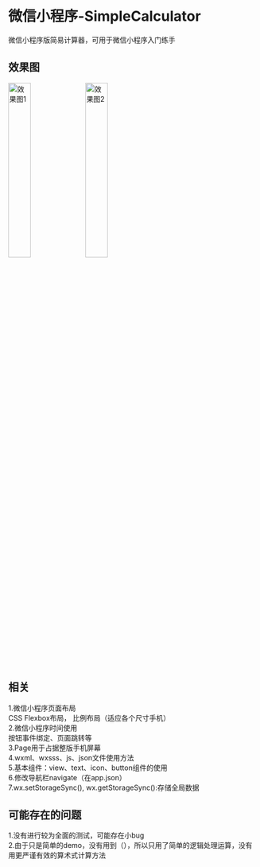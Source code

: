 # 微信小程序-SimpleCalculator
微信小程序版简易计算器，可用于微信小程序入门练手

## 效果图
<img src="https://github.com/Zero-Sir/wxapp-SimpleCalculator/blob/master/preview/preview1.png" width=30%  alt="效果图1" display:inline-block>
<img src="https://github.com/Zero-Sir/wxapp-SimpleCalculator/blob/master/preview/preview2.png" width=30%  alt="效果图2" display:inline-block>

## 相关
 1.微信小程序页面布局<br>
    CSS Flexbox布局， 比例布局（适应各个尺寸手机）<br>
 2.微信小程序时间使用<br>
    按钮事件绑定、页面跳转等<br>
 3.Page用于占据整版手机屏幕<br>
 4.wxml、wxsss、js、json文件使用方法<br>
 5.基本组件：view、text、icon、button组件的使用<br>
 6.修改导航栏navigate（在app.json）<br>
 7.wx.setStorageSync(), wx.getStorageSync():存储全局数据
 
 ## 可能存在的问题
 1.没有进行较为全面的测试，可能存在小bug<br>
 2.由于只是简单的demo，没有用到（），所以只用了简单的逻辑处理运算，没有用更严谨有效的算术式计算方法
